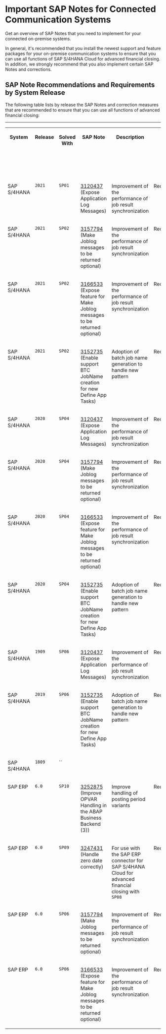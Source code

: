 <!-- loio02686a2e680d4d02be37dfd0b8f92b0f -->

# Important SAP Notes for Connected Communication Systems

Get an overview of SAP Notes that you need to implement for your connected on-premise systems.

In general, it's recommended that you install the newest support and feature packages for your on-premise communication systems to ensure that you can use all functions of SAP S/4HANA Cloud for advanced financial closing. In addition, we strongly recommend that you also implement certain SAP Notes and corrections.



<a name="loio02686a2e680d4d02be37dfd0b8f92b0f__section_qn2_sb1_w5b"/>

## SAP Note Recommendations and Requirements by System Release

The following table lists by release the SAP Notes and correction measures that are recommended to ensure that you can use all functions of advanced financial closing:

** **


<table>
<tr>
<th valign="top">

System



</th>
<th valign="top">

Release



</th>
<th valign="top">

Solved With



</th>
<th valign="top">

SAP Note



</th>
<th valign="top">

Description



</th>
<th valign="top">

Severity



</th>
<th valign="top">

Available for Advanced Financial Closing As Of



</th>
</tr>
<tr>
<td valign="top">

SAP S/4HANA



</td>
<td valign="top">

`2021`



</td>
<td valign="top">

`SP01`



</td>
<td valign="top">

[3120437](https://launchpad.support.sap.com/#/notes/3120437) \(Expose Application Log Messages\)



</td>
<td valign="top">

Improvement of the performance of job result synchronization



</td>
<td valign="top">

Recommended



</td>
<td valign="top">

2022-09-18



</td>
</tr>
<tr>
<td valign="top">

SAP S/4HANA



</td>
<td valign="top">

`2021`



</td>
<td valign="top">

`SP02`



</td>
<td valign="top">

[3157794](https://launchpad.support.sap.com/#/notes/3157794) \(Make Joblog messages to be returned optional\)



</td>
<td valign="top">

Improvement of the performance of job result synchronization



</td>
<td valign="top">

Recommended



</td>
<td valign="top">

2022-09-18



</td>
</tr>
<tr>
<td valign="top">

SAP S/4HANA



</td>
<td valign="top">

`2021`



</td>
<td valign="top">

`SP02`



</td>
<td valign="top">

[3166533](https://launchpad.support.sap.com/#/notes/3166533) \(Expose feature for Make Joblog messages to be returned optional\)



</td>
<td valign="top">

Improvement of the performance of job result synchronization



</td>
<td valign="top">

Recommended



</td>
<td valign="top">

2022-09-18



</td>
</tr>
<tr>
<td valign="top">

SAP S/4HANA



</td>
<td valign="top">

`2021`



</td>
<td valign="top">

`SP02`



</td>
<td valign="top">

[3152735](https://launchpad.support.sap.com/#/notes/3152735) \(Enable support BTC JobName creation for new Define App Tasks\)



</td>
<td valign="top">

Adoption of batch job name generation to handle new pattern



</td>
<td valign="top">

Recommended



</td>
<td valign="top">

2022-02-22



</td>
</tr>
<tr>
<td valign="top">

SAP S/4HANA



</td>
<td valign="top">

`2020`



</td>
<td valign="top">

`SP04`



</td>
<td valign="top">

[3120437](https://launchpad.support.sap.com/#/notes/3120437) \(Expose Application Log Messages\)



</td>
<td valign="top">

Improvement of the performance of job result synchronization



</td>
<td valign="top">

Recommended



</td>
<td valign="top">

2022-09-18



</td>
</tr>
<tr>
<td valign="top">

SAP S/4HANA



</td>
<td valign="top">

`2020`



</td>
<td valign="top">

`SP04`



</td>
<td valign="top">

[3157794](https://launchpad.support.sap.com/#/notes/3157794) \(Make Joblog messages to be returned optional\)



</td>
<td valign="top">

Improvement of the performance of job result synchronization



</td>
<td valign="top">

Recommended



</td>
<td valign="top">

2022-09-18



</td>
</tr>
<tr>
<td valign="top">

SAP S/4HANA



</td>
<td valign="top">

`2020`



</td>
<td valign="top">

`SP04`



</td>
<td valign="top">

[3166533](https://launchpad.support.sap.com/#/notes/3166533) \(Expose feature for Make Joblog messages to be returned optional\)



</td>
<td valign="top">

Improvement of the performance of job result synchronization



</td>
<td valign="top">

Recommended



</td>
<td valign="top">

2022-09-18



</td>
</tr>
<tr>
<td valign="top">

SAP S/4HANA



</td>
<td valign="top">

`2020`



</td>
<td valign="top">

`SP04`



</td>
<td valign="top">

[3152735](https://launchpad.support.sap.com/#/notes/3152735) \(Enable support BTC JobName creation for new Define App Tasks\)



</td>
<td valign="top">

Adoption of batch job name generation to handle new pattern



</td>
<td valign="top">

Recommended



</td>
<td valign="top">

2022-02-22



</td>
</tr>
<tr>
<td valign="top">

SAP S/4HANA



</td>
<td valign="top">

`1909`



</td>
<td valign="top">

`SP06`



</td>
<td valign="top">

[3120437](https://launchpad.support.sap.com/#/notes/3120437) \(Expose Application Log Messages\)



</td>
<td valign="top">

Improvement of the performance of job result synchronization



</td>
<td valign="top">

Recommended



</td>
<td valign="top">

2022-09-18



</td>
</tr>
<tr>
<td valign="top">

SAP S/4HANA



</td>
<td valign="top">

`2019`



</td>
<td valign="top">

`SP06`



</td>
<td valign="top">

[3152735](https://launchpad.support.sap.com/#/notes/3152735) \(Enable support BTC JobName creation for new Define App Tasks\)



</td>
<td valign="top">

Adoption of batch job name generation to handle new pattern



</td>
<td valign="top">

Recommended



</td>
<td valign="top">

2022-02-22



</td>
</tr>
<tr>
<td valign="top">

SAP S/4HANA



</td>
<td valign="top">

`1809`



</td>
<td valign="top">

``



</td>
<td valign="top">

 



</td>
<td valign="top">

 



</td>
<td valign="top">

 



</td>
<td valign="top">

 



</td>
</tr>
<tr>
<td valign="top">

SAP ERP



</td>
<td valign="top">

`6.0`



</td>
<td valign="top">

`SP10`



</td>
<td valign="top">

[3252875](https://launchpad.support.sap.com/#/notes/3252875) \(Improve OPVAR Handling in the ABAP Business Backend \(3\)\)



</td>
<td valign="top">

Improve handling of posting period variants



</td>
<td valign="top">

Required



</td>
<td valign="top">

2022-09-29



</td>
</tr>
<tr>
<td valign="top">

SAP ERP



</td>
<td valign="top">

`6.0`



</td>
<td valign="top">

`SP09`



</td>
<td valign="top">

[3247431](https://launchpad.support.sap.com/#/notes/3247431) \(Handle zero date correctly\)



</td>
<td valign="top">

For use with the SAP ERP connector for SAP S/4HANA Cloud for advanced financial closing with `SP08`



</td>
<td valign="top">

Required



</td>
<td valign="top">

2022-09-18



</td>
</tr>
<tr>
<td valign="top">

SAP ERP



</td>
<td valign="top">

`6.0`



</td>
<td valign="top">

`SP06`



</td>
<td valign="top">

[3157794](https://launchpad.support.sap.com/#/notes/3157794) \(Make Joblog messages to be returned optional\)



</td>
<td valign="top">

Improvement of the performance of job result synchronization



</td>
<td valign="top">

Recommended



</td>
<td valign="top">

2022-09-18



</td>
</tr>
<tr>
<td valign="top">

SAP ERP



</td>
<td valign="top">

`6.0`



</td>
<td valign="top">

`SP06`



</td>
<td valign="top">

[3166533](https://launchpad.support.sap.com/#/notes/3166533) \(Expose feature for Make Joblog messages to be returned optional\)



</td>
<td valign="top">

Improvement of the performance of job result synchronization



</td>
<td valign="top">

Recommended



</td>
<td valign="top">

2022-09-18



</td>
</tr>
</table>

